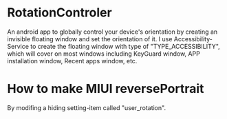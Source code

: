 # RotationControler
An android app to globally control your device's orientation by creating an invisible floating window and set the orientation of it.
I use Accessibility-Service to create the floating window with type of "TYPE_ACCESSIBILITY", which will cover on most windows including KeyGuard window, APP installation window, Recent apps window, etc.
# How to make MIUI reversePortrait
By modifing a hiding setting-item called "user_rotation". 
